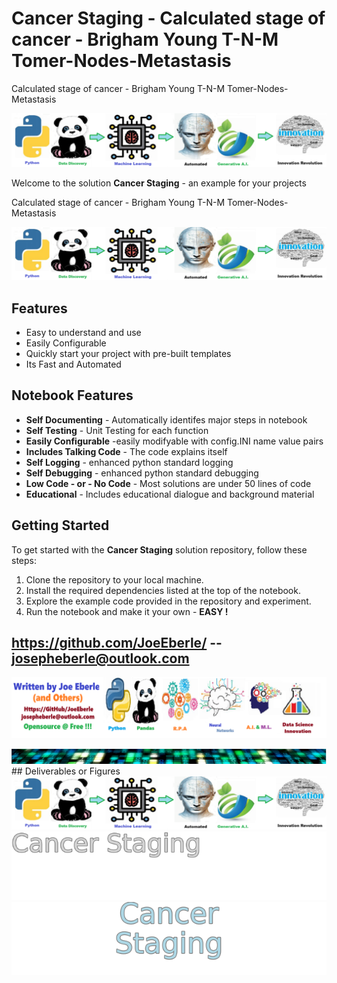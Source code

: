 
# Cancer Staging - Calculated stage of cancer - Brigham Young T-N-M  Tomer-Nodes-Metastasis
Calculated stage of cancer - Brigham Young T-N-M  Tomer-Nodes-Metastasis

![Image image_filename](code.png)

Welcome to the solution **Cancer Staging** - an example for your projects

Calculated stage of cancer - Brigham Young T-N-M  Tomer-Nodes-Metastasis

![Image image_filename](sample.png)

## Features
- Easy to understand and use  
- Easily Configurable 
- Quickly start your project with pre-built templates
- Its Fast and Automated

## Notebook Features
- **Self Documenting** - Automatically identifes major steps in notebook 
- **Self Testing** - Unit Testing for each function
- **Easily Configurable** -easily modifyable with config.INI name value pairs
- **Includes Talking Code** - The code explains itself 
- **Self Logging** - enhanced python standard logging   
- **Self Debugging** - enhanced python standard debugging
- **Low Code - or - No Code** - Most solutions are under 50 lines of code
- **Educational** - Includes educational dialogue and background material
    
## Getting Started
To get started with the **Cancer Staging** solution repository, follow these steps:
1. Clone the repository to your local machine.
2. Install the required dependencies listed at the top of the notebook.
3. Explore the example code provided in the repository and experiment.
4. Run the notebook and make it your own - **EASY !**
    
## https://github.com/JoeEberle/ -- josepheberle@outlook.com 
    
![Developer](developer.png)

![Brand](brand.png)
    ## Deliverables or Figures![additional_image](cancer_staging.png)  <br>![additional_image](solution_sign.png)  <br>![additional_image](solution_stacked_sign.png)  <br>